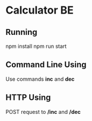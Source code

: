 # Calculator BE

## Running
npm install
npm run start

## Command Line Using
Use commands **inc** and **dec**

## HTTP Using
POST request to **/inc** and **/dec**  
